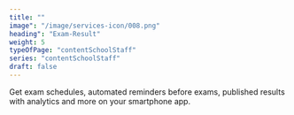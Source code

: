 ```yaml
---
title: "" 
image": "/image/services-icon/008.png"
heading": "Exam-Result"
weight: 5
typeOfPage: "contentSchoolStaff"
series: "contentSchoolStaff"
draft: false
---
```


Get exam schedules, automated reminders before exams, published results with analytics and more on your smartphone app.
